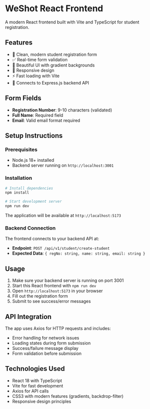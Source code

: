 # WeShot React Frontend

A modern React frontend built with Vite and TypeScript for student registration.

## Features

- 📝 Clean, modern student registration form
- ✅ Real-time form validation
- 🎨 Beautiful UI with gradient backgrounds
- 📱 Responsive design
- ⚡ Fast loading with Vite
- 🔗 Connects to Express.js backend API

## Form Fields

- **Registration Number**: 9-10 characters (validated)
- **Full Name**: Required field
- **Email**: Valid email format required

## Setup Instructions

### Prerequisites

- Node.js 18+ installed
- Backend server running on `http://localhost:3001`

### Installation

```bash
# Install dependencies
npm install

# Start development server
npm run dev
```

The application will be available at `http://localhost:5173`

### Backend Connection

The frontend connects to your backend API at:
- **Endpoint**: `POST /api/v1/student/create-student`
- **Expected Data**: `{ regNo: string, name: string, email: string }`

## Usage

1. Make sure your backend server is running on port 3001
2. Start this React frontend with `npm run dev`
3. Open `http://localhost:5173` in your browser
4. Fill out the registration form
5. Submit to see success/error messages

## API Integration

The app uses Axios for HTTP requests and includes:
- Error handling for network issues
- Loading states during form submission
- Success/failure message display
- Form validation before submission

## Technologies Used

- React 18 with TypeScript
- Vite for fast development
- Axios for API calls
- CSS3 with modern features (gradients, backdrop-filter)
- Responsive design principles